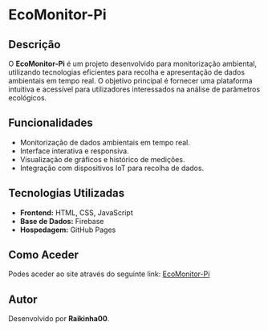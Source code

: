 # EcoMonitor-Pi

## Descrição
O **EcoMonitor-Pi** é um projeto desenvolvido para monitorização ambiental, utilizando tecnologias eficientes para recolha e apresentação de dados ambientais em tempo real. O objetivo principal é fornecer uma plataforma intuitiva e acessível para utilizadores interessados na análise de parâmetros ecológicos.

## Funcionalidades
- Monitorização de dados ambientais em tempo real.
- Interface interativa e responsiva.
- Visualização de gráficos e histórico de medições.
- Integração com dispositivos IoT para recolha de dados.

## Tecnologias Utilizadas
- **Frontend:** HTML, CSS, JavaScript
- **Base de Dados:** Firebase
- **Hospedagem:** GitHub Pages

## Como Aceder
Podes aceder ao site através do seguinte link:
[EcoMonitor-Pi](https://raikinha00.github.io/ecomonitor-pi/)

## Autor
Desenvolvido por **Raikinha00**.
